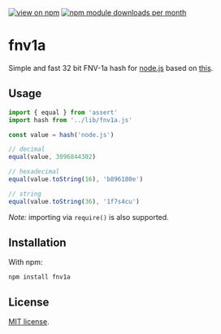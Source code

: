 [![view on npm](http://img.shields.io/npm/v/fnv1a.svg?style=flat-square)](https://www.npmjs.com/package/fnv1a)
[![npm module downloads per month](http://img.shields.io/npm/dm/fnv1a.svg?style=flat-square)](https://www.npmjs.com/package/fnv1a)

# fnv1a

Simple and fast 32 bit FNV-1a hash for [node.js](http://nodejs.org) based on [this](http://isthe.com/chongo/tech/comp/fnv/).

## Usage

```js
import { equal } from 'assert'
import hash from '../lib/fnv1a.js'

const value = hash('node.js')

// decimal
equal(value, 3096844302)

// hexadecimal
equal(value.toString(16), 'b896180e')

// string
equal(value.toString(36), '1f7s4cu')
```

_Note:_ importing via `require()` is also supported.

## Installation

With npm:

    npm install fnv1a

## License

[MIT license](https://github.com/schwarzkopfb/fnv1a/blob/master/LICENSE).
